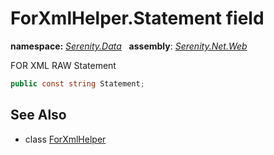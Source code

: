 # ForXmlHelper.Statement field
**namespace:** *[Serenity.Data](../../README.md#serenity.data-namespace)*   **assembly**: *[Serenity.Net.Web](../../README.md)*

FOR XML RAW Statement

```csharp
public const string Statement;
```

## See Also

* class [ForXmlHelper](../ForXmlHelper.md)